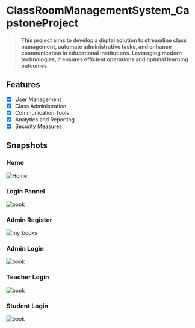 # ClassRoomManagementSystem_CapstoneProject

> #### This project aims to develop a digital solution to streamline class management, automate administrative tasks, and enhance communication in educational institutions. Leveraging modern technologies, it ensures efficient operations and optimal learning outcomes.

## Features

- [x] User Management
- [x] Class Administration
- [x] Communication Tools
- [x] Analytics and Reporting
- [x] Security Measures

## Snapshots

### Home

![Home](./images/home.png)

### Login Pannel

![book](./images/login.png)

### Admin Register

![my_books](./images/adminRegister.png)

### Admin Login

![book](./images/adminLogin.png)

### Teacher Login

![book](./images/TeacherLogin.png)

### Student Login

![book](./images/StudentLogin.png)
